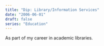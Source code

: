 ```yaml
---
title: "Dip: Library/Information Services"
date: "2006-06-01"
draft: false
series: "Education"
---
```


As part of my career in academic libraries.